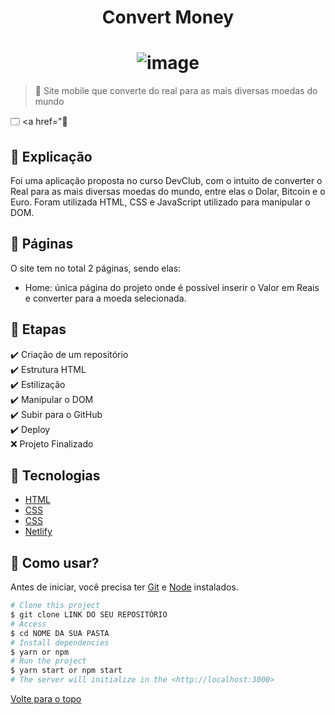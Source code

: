 <h1 align="center" id="top"> Convert Money </h1>
<h1 align=center> 
<img src="https://github.com/brunowzz/convertMoney/blob/master/assets/img/convert-money.png?raw=true" alt="image">
</h1>

> 🔎 Site mobile que converte do real para as mais diversas moedas do mundo

🗔 <a href="🎉 </a><br>

## :page_facing_up: Explicação

Foi uma aplicação proposta no curso DevClub, com o intuito de converter o Real para as mais diversas moedas do mundo, entre elas o Dolar, Bitcoin e o Euro.
Foram utilizada HTML, CSS e JavaScript utilizado para manipular o DOM.


## 📁 Páginas

O site tem no total 2 páginas, sendo elas:
<ul>
  <li> Home: única página do projeto onde é possível inserir o Valor em Reais e converter para a moeda selecionada.  </li> 
</ul>  

## 🎯 Etapas ##

:heavy_check_mark: Criação de um repositório <br>
:heavy_check_mark: Estrutura HTML <br>
:heavy_check_mark: Estilização <br>
:heavy_check_mark: Manipular o DOM <br>
:heavy_check_mark: Subir para o GitHub <br>
:heavy_check_mark: Deploy <br>
:x: Projeto Finalizado

## 🚀 Tecnologias ##

- [HTML](https://www.w3schools.com/TAgs/default.asp)
- [CSS](https://www.w3schools.com/css/default.asp)
- [CSS](https://www.w3schools.com/js/default.asp)
- [Netlify](https://www.netlify.com/)

## :closed_book: Como usar? ##

Antes de iniciar, você precisa ter [Git](https://git-scm.com) e [Node](https://nodejs.org/en/) instalados.

```bash
# Clone this project
$ git clone LINK DO SEU REPOSITÓRIO
# Access
$ cd NOME DA SUA PASTA
# Install dependencies
$ yarn or npm 
# Run the project
$ yarn start or npm start 
# The server will initialize in the <http://localhost:3000>
```


<a href="#top">Volte para o topo</a>
